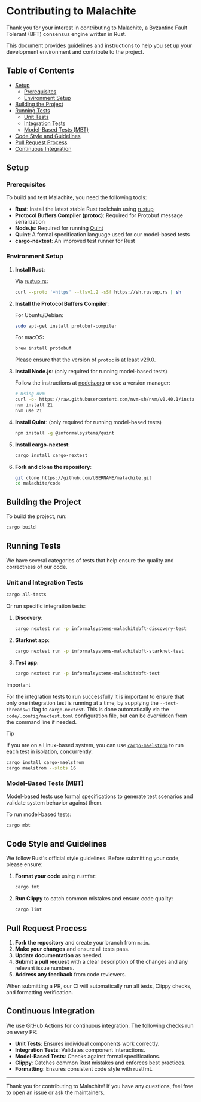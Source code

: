 # Contributing to Malachite

Thank you for your interest in contributing to Malachite, a Byzantine Fault Tolerant (BFT) consensus engine written in Rust.

This document provides guidelines and instructions to help you set up your development environment and contribute to the project.

## Table of Contents

- [Setup](#setup)
  - [Prerequisites](#prerequisites)
  - [Environment Setup](#environment-setup)
- [Building the Project](#building-the-project)
- [Running Tests](#running-tests)
  - [Unit Tests](#unit-tests)
  - [Integration Tests](#integration-tests)
  - [Model-Based Tests (MBT)](#model-based-tests-mbt)
- [Code Style and Guidelines](#code-style-and-guidelines)
- [Pull Request Process](#pull-request-process)
- [Continuous Integration](#continuous-integration)

## Setup

### Prerequisites

To build and test Malachite, you need the following tools:

- **Rust**: Install the latest stable Rust toolchain using [rustup](https://rustup.rs/)
- **Protocol Buffers Compiler (protoc)**: Required for Protobuf message serialization
- **Node.js**: Required for running [Quint](https://quint-lang.org)
- **Quint**: A formal specification language used for our model-based tests
- **cargo-nextest**: An improved test runner for Rust

### Environment Setup

1. **Install Rust**:

   Via [rustup.rs](https://rustup.rs):

   ```bash
   curl --proto '=https' --tlsv1.2 -sSf https://sh.rustup.rs | sh
   ```

2. **Install the Protocol Buffers Compiler**:

   For Ubuntu/Debian:

   ```bash
   sudo apt-get install protobuf-compiler
   ```

   For macOS:

   ```bash
   brew install protobuf
   ```

   Please ensure that the version of `protoc` is at least v29.0.

3. **Install Node.js**: (only required for running model-based tests)

   Follow the instructions at [nodejs.org](https://nodejs.org/) or use a version manager:

   ```bash
   # Using nvm
   curl -o- https://raw.githubusercontent.com/nvm-sh/nvm/v0.40.1/install.sh | bash
   nvm install 21
   nvm use 21
   ```

4. **Install Quint**: (only required for running model-based tests)

   ```bash
   npm install -g @informalsystems/quint
   ```

5. **Install cargo-nextest**:

   ```bash
   cargo install cargo-nextest
   ```

6. **Fork and clone the repository**:

   ```bash
   git clone https://github.com/USERNAME/malachite.git
   cd malachite/code
   ```

## Building the Project

To build the project, run:

```bash
cargo build
```

## Running Tests

We have several categories of tests that help ensure the quality and correctness of our code.

### Unit and Integration Tests

```bash
cargo all-tests
```

Or run specific integration tests:

1. **Discovery**:

   ```bash
   cargo nextest run -p informalsystems-malachitebft-discovery-test
   ```

2. **Starknet app**:

   ```bash
   cargo nextest run -p informalsystems-malachitebft-starknet-test
   ```

3. **Test app**:

   ```bash
   cargo nextest run -p informalsystems-malachitebft-test
   ```

> [!IMPORTANT]
> For the integration tests to run successfully it is important to ensure that only one integration test is running at a time,
> by supplying the `--test-threads=1` flag to `cargo-nextest`. This is done automatically via the `code/.config/nextest.toml` configuration file,
> but can be overridden from the command line if needed.

> [!TIP]
> If you are on a Linux-based system, you can use [`cargo-maelstrom`](https://github.com/maelstrom-software/maelstrom) to run each test in isolation, concurrently.
>
> ```bash
> cargo install cargo-maelstrom
> cargo maelstrom --slots 16
> ```

### Model-Based Tests (MBT)

Model-based tests use formal specifications to generate test scenarios and validate system behavior against them.

To run model-based tests:

```bash
cargo mbt
```

## Code Style and Guidelines

We follow Rust's official style guidelines. Before submitting your code, please ensure:

1. **Format your code** using `rustfmt`:

   ```bash
   cargo fmt
   ```

2. **Run Clippy** to catch common mistakes and ensure code quality:

   ```bash
   cargo lint
   ```

## Pull Request Process

1. **Fork the repository** and create your branch from `main`.
2. **Make your changes** and ensure all tests pass.
3. **Update documentation** as needed.
4. **Submit a pull request** with a clear description of the changes and any relevant issue numbers.
5. **Address any feedback** from code reviewers.

When submitting a PR, our CI will automatically run all tests, Clippy checks, and formatting verification.

## Continuous Integration

We use GitHub Actions for continuous integration. The following checks run on every PR:

- **Unit Tests**: Ensures individual components work correctly.
- **Integration Tests**: Validates component interactions.
- **Model-Based Tests**: Checks against formal specifications.
- **Clippy**: Catches common Rust mistakes and enforces best practices.
- **Formatting**: Ensures consistent code style with rustfmt.

---

Thank you for contributing to Malachite! If you have any questions, feel free to open an issue or ask the maintainers.
